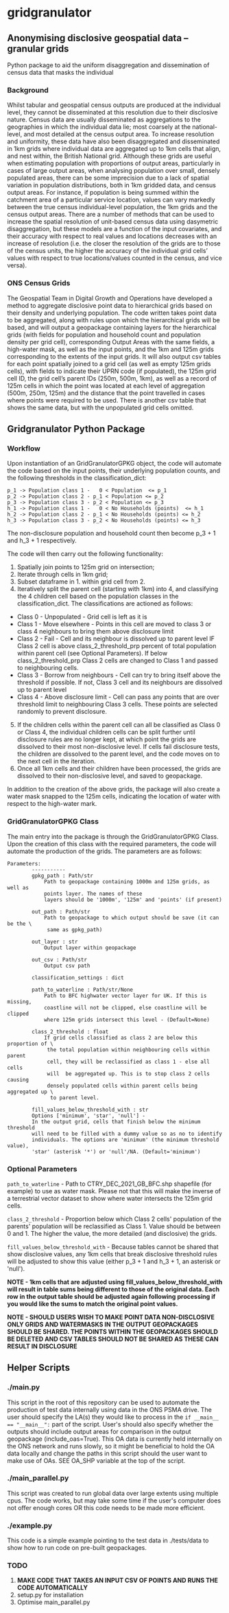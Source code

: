 # gridgranulator

## Anonymising disclosive geospatial data – granular grids
Python package to aid the uniform disaggregation and dissemination of census data that masks the individual

### Background
Whilst tabular and geospatial census outputs are produced at the individual level, they cannot be disseminated at this resolution due to their disclosive nature. Census data are usually disseminated as aggregations to the geographies in which the individual data lie; most coarsely at the national-level, and most detailed at the census output area. To increase resolution and uniformity, these data have also been disaggregated and disseminated in 1km grids where individual data are aggregated up to 1km cells that align, and nest within, the British National grid. Although these grids are useful when estimating population with proportions of output areas, particularly in cases of large output areas, when analysing population over small, densely populated areas, there can be some imprecision due to a lack of spatial variation in population distributions, both in 1km gridded data, and census output areas. For instance, if population is being summed within the catchment area of a particular service location, values can vary markedly between the true census individual-level population, the 1km grids and the census output areas.
There are a number of methods that can be used to increase the spatial resolution of unit-based census data using dasymetric disaggregation, but these models are a function of the input covariates, and their accuracy with respect to real values and locations decreases with an increase of resolution (i.e. the closer the resolution of the grids are to those of the census units, the higher the accuracy of the individual grid cells’ values with respect to true locations/values counted in the census, and vice versa).

### ONS Census Grids
The Geospatial Team in Digital Growth and Operations have developed a method to aggregate disclosive point data to hierarchical grids based on their density and underlying population. The code written takes point data to be aggregated, along with rules upon which the hierarchical grids will be based, and will output a geopackage containing layers for the hierarchical grids (with fields for population and household count and population density per grid cell), corresponding Output Areas with the same fields, a high-water mask, as well as the input points, and the 1km and 125m grids corresponding to the extents of the input grids. It will also output csv tables for each point spatially joined to a grid cell (as well as empty 125m grids cells), with fields to indicate their UPRN code (if populated), the 125m grid cell ID, the grid cell’s parent IDs (250m, 500m, 1km), as well as a record of 125m cells in which the point was located at each level of aggregation (500m, 250m, 125m) and the distance that the point travelled in cases where points were required to be used. There is another csv table that shows the same data, but with the unpopulated grid cells omitted.

## Gridgranulator Python Package

### Workflow
Upon instantiation of an GridGranulatorGPKG object, the code will automate
the code based on the input points, their underlying population counts, and
the following thresholds in the classification_dict:

```
p_1 -> Population class 1 -   0 < Population  <= p_1
p_2 -> Population class 2 - p_1 < Population <= p_2
p_3 -> Population class 3 - p_2 < Population <= p_3
h_1 -> Population class 1 -   0 < No Households (points)  <= h_1
h_2 -> Population class 2 - p_1 < No Households (points) <= h_2
h_3 -> Population class 3 - p_2 < No Households (points) <= h_3
```
The non-disclosure population and household count then become p_3 + 1 and
h_3 + 1 respectively.

The code will then carry out the following functionality:
1. Spatially join points to 125m grid on intersection;
2. Iterate through cells in 1km grid;
3. Subset dataframe in 1. within grid cell from 2.
4. Iteratively split the parent cell (starting with 1km) into 4, and
classifying the 4 children cell based on the population classes in the
classification_dict. The classifications are actioned as follows:
 - Class 0 - Unpopulated - Grid cell is left as it is
 - Class 1 - Move elsewhere - Points in this cell are moved to class 3 or
 class 4 neighbours to bring them above disclosure limit
 - Class 2 - Fail - Cell and its neighbour is dissolved up to parent level
 IF Class 2 cell is above class_2_threshold_prp percent of total population
 within parent cell (see Optional Parameters). If below
 class_2_threshold_prp Class 2 cells are changed to Class 1 and passed to
 neighbouring cells.
 - Class 3 - Borrow from neighbours - Cell can try to bring itself above the
  threshold if possible. If not, Class 3 cell and its neighbours are
  dissolved up to parent level
 - Class 4 - Above disclosure limit - Cell can pass any points that are over
  threshold limit to neighbouring Class 3 cells. These points are selected
  randomly to prevent disclosure.
5. If the children cells within the parent cell can all be classified as
Class 0 or Class 4, the individual children cells can be split further until
 disclosure rules are no longer kept, at which point the grids are dissolved
  to their most non-disclosive level. If cells fail disclosure tests, the
  children are dissolved to the parent level, and the code moves on to the
  next cell in the iteration.
6. Once all 1km cells and their children have been processed, the grids are
dissolved to their non-disclosive level, and saved to geopackage.

In addition to the creation of the above grids, the package will also create
 a water mask snapped to the 125m cells, indicating the location of water
 with respect to the high-water mark.


### GridGranulatorGPKG Class
The main entry into the package is through the GridGranulatorGPKG Class.
Upon the creation of this class with the required parameters, the code will
automate the production of the grids. The parameters are as follows:

```
Parameters:
        -----------
        gpkg_path : Path/str
            Path to geopackage containing 1000m and 125m grids, as well as
            points layer. The names of these
            layers should be '1000m', '125m' and 'points' (if present)

        out_path : Path/str
            Path to geopackage to which output should be save (it can be the \
             same as gpkg_path)

        out_layer : str
            Output layer within geopackage

        out_csv : Path/str
            Output csv path

        classification_settings : dict

        path_to_waterline : Path/str/None
            Path to BFC highwater vector layer for UK. If this is missing,
            coastline will not be clipped, else coastline will be clipped
            where 125m grids intersect this level - (Default=None)

        class_2_threshold : float
            If grid cells classified as class 2 are below this proportion of \
             the total population within neighbouring cells within parent
             cell, they will be reclassified as class 1 - else all cells
             will  be aggregated up. This is to stop class 2 cells causing
             densely populated cells within parent cells being aggregated up \
              to parent level.

        fill_values_below_threshold_with : str
        Options ['minimum', 'star', 'null'] -
        In the output grid, cells that finish below the minimum threshold
        will need to be filled with a dummy value so as no to identify
        individuals. The options are 'minimum' (the minimum threshold value),
        'star' (asterisk '*') or 'null'/NA. (Default='minimum')
```



### Optional Parameters
``` path_to_waterline ``` - Path to CTRY_DEC_2021_GB_BFC.shp shapefile (for
example) to use as water mask. Please not that this will make the inverse of
 a terrestrial vector dataset to show where water intersects the 125m grid
 cells.

 ``` class_2_threshold ``` - Proportion below which Class 2 cells'
 population of the parents' population will be reclassified as Class 1.
 Value should be between 0 and 1. The higher the value, the more detailed
 (and disclosive)
 the grids.

 ``` fill_values_below_threshold_with ``` - Because tables cannot be shared
 that show disclosive values, any 1km cells that break disclosive threshold
 rules will be adjusted to show this value (either p_3 + 1 and h_3 + 1, an
 asterisk or 'null').

**NOTE - 1km cells that are adjusted using fill_values_below_threshold_with
 will result in table sums being different to those of the original data.
 Each row in the output table should be adjusted again following processing
 if you would like the sums to match the original point values.**

 **NOTE -  SHOULD USERS WISH TO MAKE POINT DATA NON-DISCLOSIVE ONLY GRIDS
 AND WATERMASKS IN THE OUTPUT GEOPACKAGES SHOULD BE SHARED. THE POINTS
 WITHIN THE GEOPACKAGES SHOULD BE DELETED AND CSV TABLES SHOULD NOT BE
 SHARED AS THESE CAN RESULT IN DISCLOSURE**


## Helper Scripts

### ./main.py
This script in the root of this repository can be used to automate the
production of test data internally using data in the ONS PSMA drive. The
user should specify the LA(s) they would like to process in the ``` if
__main__ == "__main__": ``` part of the script. User's should also specify
whether the outputs should include output areas for comparison in the output
 geopackage (include_oas=True). This OA data is currently held internally on
  the ONS network and runs slowly, so it might be beneficial to hold the OA
  data locally and change the paths in this script should the user want to
  make use of OAs. SEE OA_SHP variable at the top of the script.

### ./main_parallel.py
This script was created to run global data over large extents using multiple
 cpus. The code works, but may take some time if the user's computer does
 not offer enough cores OR this code needs to be made more efficient.

### ./example.py
This code is a simple example pointing to the test data in ./tests/data to
show how to run code on pre-built geopackages.


### TODO
1. **MAKE CODE THAT TAKES AN INPUT CSV OF POINTS AND RUNS THE CODE
AUTOMATICALLY**
2. setup.py for installation
3. Optimise main_parallel.py




